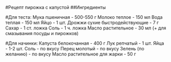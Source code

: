 #Рецепт пирожка с капустой
##Ингредиенты

#Для теста:
Мука пшеничная - 500-550 г
Молоко теплое - 150 мл
Вода теплая - 150 мл
Яйцо - 1 шт.
Дрожжи сухие быстродействующие - 7 г
Сахар - 1 ст. ложка
Соль - 1 ч. ложка
Масло растительное - 30 мл (+ для смазывания посуды и пирожков)

#Для начинки:
Капуста белокочанная - 400 г
Лук репчатый - 1 шт.
Яйца - 1-2 шт.
Соль - по вкусу
Перец молотый - по вкусу
Зелень (по желанию) - по вкусу
Масло растительное для жарки - 50 г